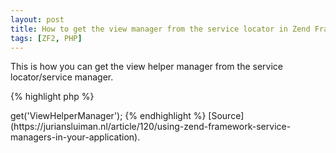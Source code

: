 ```yaml
---
layout: post
title: How to get the view manager from the service locator in Zend Framework 2
tags: [ZF2, PHP]
---
```


This is how you can get the view helper manager from the service locator/service manager.

{% highlight php %}
<?php
$viewManager = $serviceManager->get('ViewHelperManager');
{% endhighlight %}

[Source](https://juriansluiman.nl/article/120/using-zend-framework-service-managers-in-your-application).
